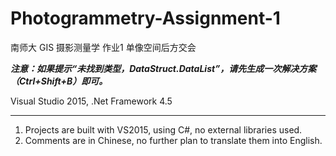 # Photogrammetry-Assignment-1

南师大 GIS 摄影测量学 作业1 单像空间后方交会

***注意：如果提示“未找到类型，DataStruct.DataList”，请先生成一次解决方案（Ctrl+Shift+B）即可。***

Visual Studio 2015, .Net Framework 4.5

---
1. Projects are built with VS2015, using C#, no external libraries used.
2. Comments are in Chinese, no further plan to translate them into English.
